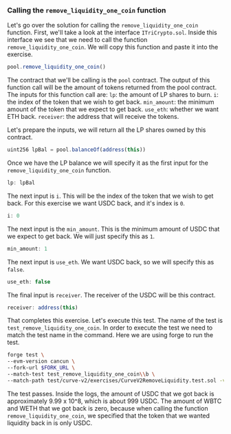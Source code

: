 ### Calling the `remove_liquidity_one_coin` function

Let's go over the solution for calling the `remove_liquidity_one_coin` function. First, we'll take a look at the interface `ITriCrypto.sol`. Inside this interface we see that we need to call the function `remove_liquidity_one_coin`. We will copy this function and paste it into the exercise.
```javascript
pool.remove_liquidity_one_coin()
```
The contract that we'll be calling is the `pool` contract. The output of this function call will be the amount of tokens returned from the pool contract. The inputs for this function call are:
`lp`:  the amount of LP shares to burn.
`i`: the index of the token that we wish to get back.
`min_amount`: the minimum amount of the token that we expect to get back.
`use_eth`: whether we want ETH back.
`receiver`: the address that will receive the tokens.

Let's prepare the inputs, we will return all the LP shares owned by this contract.
```javascript
uint256 lpBal = pool.balanceOf(address(this))
```
Once we have the LP balance we will specify it as the first input for the `remove_liquidity_one_coin` function.
```javascript
lp: lpBal
```
The next input is `i`. This will be the index of the token that we wish to get back. For this exercise we want USDC back, and it's index is `0`.
```javascript
i: 0
```
The next input is the `min_amount`. This is the minimum amount of USDC that we expect to get back. We will just specify this as `1`.
```javascript
min_amount: 1
```
The next input is `use_eth`. We want USDC back, so we will specify this as `false`.
```javascript
use_eth: false
```
The final input is `receiver`. The receiver of the USDC will be this contract.
```javascript
receiver: address(this)
```
That completes this exercise. Let's execute this test. The name of the test is `test_remove_liquidity_one_coin`. In order to execute the test we need to match the test name in the command. Here we are using forge to run the test.
```bash
forge test \
--evm-version cancun \
--fork-url $FORK_URL \
--match-test test_remove_liquidity_one_coin\\b \
--match-path test/curve-v2/exercises/CurveV2RemoveLiquidity.test.sol -vvv
```
The test passes. Inside the logs, the amount of USDC that we got back is approximately 9.99 x 10^8, which is about 999 USDC. The amount of WBTC and WETH that we got back is zero, because when calling the function `remove_liquidity_one_coin`, we specified that the token that we wanted liquidity back in is only USDC.

